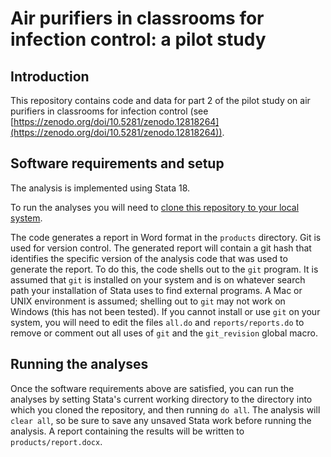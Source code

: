 # Air purifiers in classrooms for infection control: a pilot study

## Introduction

This repository contains code and data for part 2 of the pilot study on air purifiers in classrooms 
for infection control (see [https://zenodo.org/doi/10.5281/zenodo.12818264](https://zenodo.org/doi/10.5281/zenodo.12818264)).

## Software requirements and setup

The analysis is implemented using Stata 18.

To run the analyses you will need to [clone this repository to your local system](https://docs.github.com/en/repositories/creating-and-managing-repositories/cloning-a-repository).

The code generates a report in Word format in the `products` directory. Git is used for version control. The generated report will contain a git hash that identifies the specific version of the analysis code that was used to generate the report. To do this, the code shells out to the `git` program. It is assumed that `git` is installed on your system and is on whatever search path your installation of Stata uses to find external programs. A Mac or UNIX environment is assumed; shelling out to `git` may not work on Windows (this has not been tested). If you cannot install or use `git` on your system, you will need to edit the files `all.do` and `reports/reports.do` to remove or comment out all uses of `git` and the `git_revision` global macro.

## Running the analyses

Once the software requirements above are satisfied, you can run the analyses by setting Stata's current working directory to the directory into which you cloned the repository, and then running `do all`. The analysis will `clear all`, so be sure to save any unsaved Stata work before running the analysis. A report containing the results will be written to `products/report.docx`.
